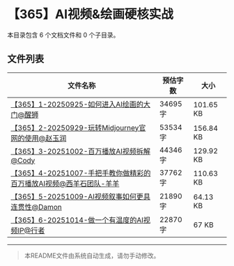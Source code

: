 # 【365】AI视频&绘画硬核实战

本目录包含 6 个文档文件和 0 个子目录。

## 文件列表

| 文件名称 | 预估字数 | 大小 |
|---------|---------|------|
| [【365】1-20250925-如何进入AI绘画的大门@醒狮](docs/【365】AI视频&绘画硬核实战/【365】1-20250925-如何进入AI绘画的大门@醒狮.md) | 34695 字 | 101.65 KB |
| [【365】2-20250929-玩转Midjourney官网的使用@赵玉润](docs/【365】AI视频&绘画硬核实战/【365】2-20250929-玩转Midjourney官网的使用@赵玉润.md) | 53534 字 | 156.84 KB |
| [【365】3-20251002-百万播放AI视频拆解@Cody](docs/【365】AI视频&绘画硬核实战/【365】3-20251002-百万播放AI视频拆解@Cody.md) | 44346 字 | 129.92 KB |
| [【365】4-20251007-手把手教你做精彩的百万播放AI视频@西羊石团队-羊羊](docs/【365】AI视频&绘画硬核实战/【365】4-20251007-手把手教你做精彩的百万播放AI视频@西羊石团队-羊羊.md) | 37762 字 | 110.63 KB |
| [【365】5-20251009-AI视频叙事如何更具连贯性@Damon](docs/【365】AI视频&绘画硬核实战/【365】5-20251009-AI视频叙事如何更具连贯性@Damon.md) | 21890 字 | 64.13 KB |
| [【365】6-20251014-做一个有温度的AI视频IP@行者](docs/【365】AI视频&绘画硬核实战/【365】6-20251014-做一个有温度的AI视频IP@行者.md) | 22870 字 | 67 KB |

---

> 本README文件由系统自动生成，请勿手动修改。
